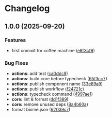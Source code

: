 # Changelog

## 1.0.0 (2025-09-20)


### Features

* first commit for coffee machine ([e9f3cf9](https://github.com/Pkcarreno/coffeemachine/commit/e9f3cf9e58f26458ce85846b2454a678e540ffab))


### Bug Fixes

* **actions:** add test ([ca0ddc9](https://github.com/Pkcarreno/coffeemachine/commit/ca0ddc982532da6d64b1196c5beadb123f941e61))
* **actions:** build core before typecheck ([65f3cc7](https://github.com/Pkcarreno/coffeemachine/commit/65f3cc73f173994a1cf7549df942b5d32c06923b))
* **actions:** publish component name ([33e89a9](https://github.com/Pkcarreno/coffeemachine/commit/33e89a93df5016552eda05c5de33d659443b8c58))
* **actions:** publish workflow ([f24721c](https://github.com/Pkcarreno/coffeemachine/commit/f24721c1b98743fdb99b48ac45aafe8e46818cbe))
* **actions:** typecheck command ([4997ae1](https://github.com/Pkcarreno/coffeemachine/commit/4997ae191e8a00a7ac4d97d27e45b311249d3fe8))
* **core:** lint & format ([dd1f389](https://github.com/Pkcarreno/coffeemachine/commit/dd1f3893789a9ecf320e77806fdc944ce1770a1f))
* **core:** remove unused deps ([8a4b60a](https://github.com/Pkcarreno/coffeemachine/commit/8a4b60a8832df37e7fe7bae724200a05e4fba21e))
* format biome.json ([62039c7](https://github.com/Pkcarreno/coffeemachine/commit/62039c78074118c9c5cade4cbd09a4baf07681fb))
